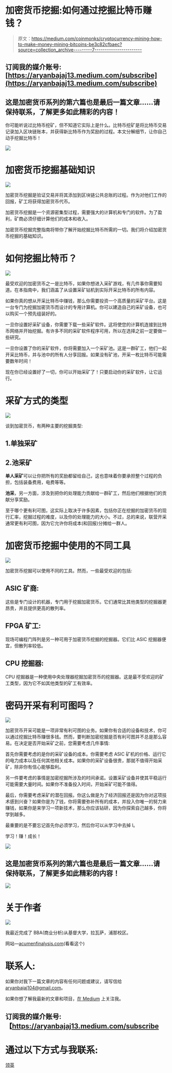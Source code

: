 # 加密货币挖掘:如何通过挖掘比特币赚钱？

> 原文：<https://medium.com/coinmonks/cryptocurrency-mining-how-to-make-money-mining-bitcoins-be3c82cfbaec?source=collection_archive---------7----------------------->

## 订阅我的媒介账号:[https://aryanbajaj13.medium.com/subscribe](https://aryanbajaj13.medium.com/subscribe)

## 这是加密货币系列的第六篇也是最后一篇文章……请保持联系，了解更多如此精彩的内容！

你可能听说过比特币挖矿，但不知道它实际上是什么。比特币挖矿是将比特币交易记录加入区块链账本，并获得新比特币作为奖励的过程。本文分解细节，让你自己动手挖掘比特币！

![](img/4c989be2bad4ca006abee0e663e6d112.png)

# 加密货币挖掘基础知识

![](img/9db073348ee07f3b234e9ad5fd464cda.png)

加密货币挖掘是验证交易并将其添加到区块链公共总账的过程。作为对他们工作的回报，矿工将获得加密货币代币。

加密货币挖掘是一个资源密集型过程，需要强大的计算机和专门的软件。为了盈利，矿商必须仔细计算他们的成本和收入。

加密货币挖掘完整指南将带你了解开始挖掘比特币所需的一切。我们将介绍加密货币挖掘的基础知识。

# 如何挖掘比特币？

![](img/b4735b9aa7ff3d0d6727affe9f9283f6.png)

最受欢迎的加密货币之一是比特币，如果你想进入采矿游戏，有几件事你需要知道。在本指南中，我们涵盖了从设置采矿钻机到实际开采比特币的所有内容。

如果你真的想从开采比特币中赚钱，那么你需要投资一个高质量的采矿平台。这是一台专门为挖掘加密货币而设计的专用计算机。你可以建造自己的采矿设备，也可以购买一个预先组装好的。

一旦你设置好采矿设备，你需要下载一些采矿软件。这将使您的计算机连接到比特币网络并开始挖掘。有许多不同的采矿软件程序可用，所以在选择之前一定要做一些研究。

一旦你设置了你的采矿软件，你将需要加入一个采矿池。这是一群矿工，他们一起开采比特币，并与池中的所有人分享回报。如果没有矿池，开采一枚比特币可能需要数年时间！

现在你已经设置好了一切，你可以开始采矿了！只要启动你的采矿软件，让它运行。

# 采矿方式的类型

![](img/6a19159eaa789e13d8aa2e6231782332.png)

谈到加密货币，有两种主要的挖掘类型:

## 1.单独采矿

## 2.池采矿

**单人采矿**可以让你把所有的奖励都留给自己，这也意味着你要承担整个过程的负担，包括装备费用，电费等等。

**池采**，另一方面，涉及到把你的处理能力贡献给一群矿工，然后他们根据他们的贡献分享奖励。

至于哪个更有利可图，这实际上取决于许多因素，包括你正在挖掘的加密货币的现行汇率，挖掘过程的难度，以及你的处理能力的大小。不过，总的来说，联营开采通常更有利可图，因为它允许你将成本(和回报)分摊给一群人。

# 加密货币挖掘中使用的不同工具

![](img/9aa67104cc91de07f3613beb29838054.png)

加密货币挖掘可以使用不同的工具。然而，一些最受欢迎的包括:

## ASIC 矿商:

这些是专门设计的机器，专门用于挖掘加密货币。它们通常比其他类型的挖掘器更昂贵，并且提供更高的散列率。

## FPGA 矿工:

现场可编程门阵列是另一种可用于加密货币挖掘的挖掘器。它们比 ASIC 挖掘器便宜，但散列率较低。

## CPU 挖掘器:

CPU 挖掘器是一种使用中央处理器挖掘加密货币的挖掘器。这是最不受欢迎的矿工类型，因为它不如其他类型的矿工有效率。

# 密码开采有利可图吗？

![](img/f2bbf733e45cb6221df2fc979ed98de2.png)

加密货币开采可能是一项非常有利可图的业务。如果你有合适的设备和技术，你可以通过挖掘比特币赚很多钱。然而，要判断加密挖掘是否有利可图并不总是那么容易。在决定是否开始采矿之前，您需要考虑几件事情:

首先你需要考虑的是你的采矿设备的成本。你需要考虑 ASIC 矿机的价格、运行它的电力成本以及任何其他相关成本。如果你的采矿设备很贵，那就不值得开始采矿，除非你有信心能够盈利。

另一件要考虑的事情是加密挖掘所涉及的时间承诺。设置采矿设备并使其平稳运行可能需要大量时间。如果你不准备投入时间，开始采矿可能不值得。

最后，你需要考虑采矿的潜在回报。你这么做是为了经济回报还是因为你对这项技术感到兴奋？如果你是为了钱，你将需要弥补所有的成本，并投入你唯一的努力来赚钱，如果你是来学习一项新技术，那么你应该钻研，因为你探索自己越多，你将学到越多。

最重要的是不要忘记首先你必须学习，然后你可以从学习中去掉 l。

学习！赚！成长！

![](img/34bfc1d4a1ac7a25ce478cdfc56dabfe.png)

## 这是加密货币系列的第六篇也是最后一篇文章……请保持联系，了解更多如此精彩的内容！

![](img/b22ff5156c3304a15645723cbc38fd95.png)

# 关于作者

![](img/650831affed7e983f7904528ac93197c.png)

我最近完成了 BBA(商业分析)从基督大学，拉瓦萨，浦那校区。

网站—[acumenfinalysis.com](http://acumenfinalysis.com/)(看看这个)

# 联系人:

如果你对我下一篇文章的内容有任何问题或建议，请写信给 aryanbajaj104@gmail.com。

如果你想了解我最新的文章和项目，[在 Medium](https://aryanbajaj13.medium.com/) 上关注我。

## 订阅我的媒介账号:【https://aryanbajaj13.medium.com/subscribe 

# 通过以下方式与我联系:

[领英](https://www.linkedin.com/in/aryan-bajaj-b62364191)